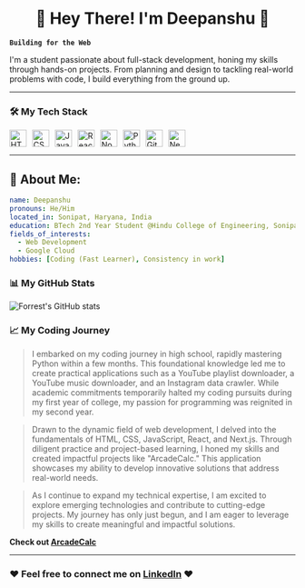<h1 align="center">🌟 Hey There!  I'm Deepanshu 🌟</h1>

**`Building for the Web`**

I'm a student passionate about full-stack development, honing my skills through hands-on projects. From planning and design to tackling real-world problems with code, I build everything from the ground up.

---

### 🛠️ My Tech Stack

<div style="display: flex; flex-wrap: wrap; gap: 10px;">
  <img src="https://cdn.jsdelivr.net/gh/devicons/devicon/icons/html5/html5-original.svg" alt="HTML" width="30px" />
  <img src="https://cdn.jsdelivr.net/gh/devicons/devicon/icons/css3/css3-plain.svg" alt="CSS" width="30px" />
  <img src="https://cdn.jsdelivr.net/gh/devicons/devicon/icons/javascript/javascript-plain.svg" alt="JavaScript" width="30px" />
  <img src="https://cdn.jsdelivr.net/gh/devicons/devicon/icons/react/react-original.svg" alt="React" width="30px" />
  <img src="https://cdn.jsdelivr.net/gh/devicons/devicon/icons/nodejs/nodejs-original.svg" alt="Node.js" width="30px" />
  <img src="https://cdn.jsdelivr.net/gh/devicons/devicon/icons/python/python-plain.svg" alt="Python" width="30px" />
  <img src="https://cdn.jsdelivr.net/gh/devicons/devicon/icons/github/github-original.svg" alt="GitHub" width="30px" />
  <img src="https://cdn.jsdelivr.net/gh/devicons/devicon/icons/nextjs/nextjs-plain.svg" alt="Next.js" width="30px" />
</div>

---



<h2> 🧠 About Me:</h2>

```yaml
name: Deepanshu
pronouns: He/Him
located_in: Sonipat, Haryana, India
education: BTech 2nd Year Student @Hindu College of Engineering, Sonipat
fields_of_interests:
  - Web Development
  - Google Cloud
hobbies: [Coding (Fast Learner), Consistency in work]
```

### 📊 My GitHub Stats

![Forrest's GitHub stats](https://github-readme-stats.vercel.app/api?username=deepanshu-prajapati01&show_icons=true&theme=gruvbox)




### 📈 My Coding Journey

> I embarked on my coding journey in high school, rapidly mastering Python within a few months. This foundational knowledge led me to create practical applications such as a YouTube playlist downloader, a YouTube music downloader, and an Instagram data crawler. While academic commitments temporarily halted my coding pursuits during my first year of college, my passion for programming was reignited in my second year.

> Drawn to the dynamic field of web development, I delved into the fundamentals of HTML, CSS, JavaScript, React, and Next.js. Through diligent practice and project-based learning, I honed my skills and created impactful projects like "ArcadeCalc." This application showcases my ability to develop innovative solutions that address real-world needs.

> As I continue to expand my technical expertise, I am excited to explore emerging technologies and contribute to cutting-edge projects. My journey has only just begun, and I am eager to leverage my skills to create meaningful and impactful solutions.

**Check out [ArcadeCalc]([website])** 

---


### ❤️ Feel free to connect me on <a href='https://www.linkedin.com/in/deepanshu-prajapati01/'>LinkedIn</a> ❤️

<!--<div style="display: flex; flex-wrap: wrap; gap: 10px;">-->
<!--  <a href='https://www.linkedin.com/in/deepanshu-prajapati01/'>-->
<!--  <img src="https://cdn.jsdelivr.net/gh/devicons/devicon/icons/linkedin/linkedin-plain.svg" alt="HTML" width="30px" />-->
<!--  </a>-->
<!--</div>-->
